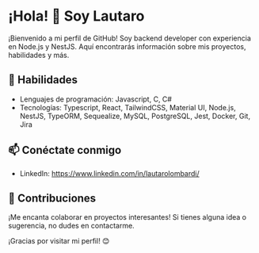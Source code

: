 # ¡Hola! 👋 Soy Lautaro

¡Bienvenido a mi perfil de GitHub! Soy backend developer con experiencia en Node.js y NestJS. Aquí encontrarás información sobre mis proyectos, habilidades y más.

## 🚀 Habilidades

- Lenguajes de programación: Javascript, C, C#
- Tecnologías: Typescript, React, TailwindCSS, Material UI, Node.js, NestJS, TypeORM, Sequealize, MySQL, PostgreSQL, Jest, Docker, Git, Jira

## 📫 Conéctate conmigo

- LinkedIn: https://www.linkedin.com/in/lautarolombardi/

## 🤝 Contribuciones

¡Me encanta colaborar en proyectos interesantes! Si tienes alguna idea o sugerencia, no dudes en contactarme.

¡Gracias por visitar mi perfil! 😊

